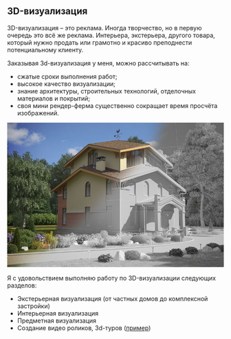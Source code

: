 ## 3D-визуализация

3D-визуализация – это реклама. Иногда творчество, но в первую очередь это всё же реклама. Интерьера, экстерьера, другого товара, который нужно продать или грамотно и красиво преподнести потенциальному клиенту.

Заказывая 3d-визуализация у меня, можно рассчитывать на:

* сжатые сроки выполнения работ;
* высокое качество визуализации;
* знание архитектуры, строительных технологий, отделочных материалов и покрытий;
* своя мини рендер-ферма существенно сокращает время просчёта изображений.


![](../visualization.jpg)

Я с удовольствием выполняю работу по 3D-визуализации следующих разделов:

* Экстерьерная визуализация (от частных домов до комплексной застройки)
* Интерьерная визуализация
* Предметная визуализация
* Создание видео роликов, 3d-туров ([пример](../portfolio/))
